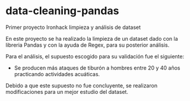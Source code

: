 # data-cleaning-pandas
Primer proyecto Ironhack limpieza y análisis de dataset

En este proyecto se ha realizado la limpieza de un dataset dado con la libreria Pandas y con la ayuda de Regex, para su posterior análisis.

Para el análisis, el supuesto escogido para su validación fue el siguiente:

  - Se producen más ataques de tiburón a hombres entre 20 y 40 años practicando actividades acuáticas.

Debido a que este supuesto no fue concluyente, se realizaron modificaciones para un mejor estudio del dataset.

